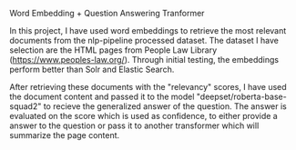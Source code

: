 Word Embedding + Question Answering Tranformer

In this project, I have used word embeddings to retrieve the most relevant documents from the nlp-pipeline processed dataset. The dataset I have selection are the HTML
pages from People Law Library (https://www.peoples-law.org/). Through initial testing, the embeddings perform better than Solr and Elastic Search. 

After retrieving these documents with the "relevancy" scores, I have used the document content and passed it to the model "deepset/roberta-base-squad2" to recieve the 
generalized answer of the question. The answer is evaluated on the score which is used as confidence, to either provide a answer to the question or pass it to 
another transformer which will summarize the page content. 
